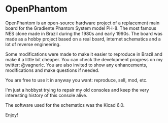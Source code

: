# OpenPhantom
OpenPhantom is an open-source hardware project of a replacement main board for the Gradiente Phantom System model PH-8. The most famous NES clone made in Brazil during the 1980s and early 1990s.
The board was made as a hobby project based on a real board, internet schematics and a lot of reverse engineering.

Some modifications were made to make it easier to reproduce in Brazil and make it a little bit cheaper.
You can check the development progress on my twitter: @vagnerlc.
You are also invited to show any enhancements, modifications and make questions if needed.

You are free to use it in anyway you want: reproduce, sell, mod, etc.

I'm just a hobbyst trying to repair my old consoles and keep the very interesting history of this console alive.

The software used for the schematics was the Kicad 6.0.

Enjoy!
